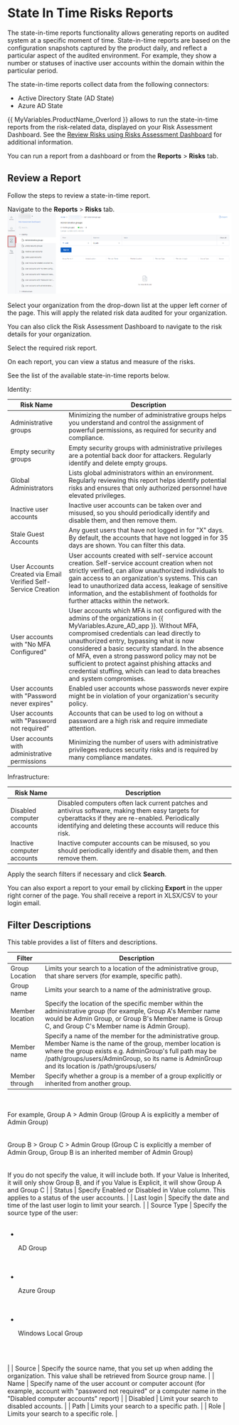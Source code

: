 # State In Time Risks Reports

The state-in-time reports functionality allows generating reports on audited system  at a specific moment of time. State-in-time reports are based on the configuration snapshots captured by the product daily, and reflect a particular aspect of the audited environment.
For example, they show a number or statuses of inactive user accounts within the domain within the particular period. 

The  state-in-time reports collect data  from the following connectors:

- Active Directory State (AD State)
- Azure AD State

{{ MyVariables.ProductName_Overlord }}
allows to run the state-in-time reports from the risk-related data, displayed on your Risk Assessment Dashboard. See the [Review Risks using Risks Assessment Dashboard](../RiskProfiles/RiskAssessmentDashboard.md)  for additional information. 

You can run a report from a dashboard or from the **Reports** &gt; **Risks** tab. 

## Review a Report

Follow the steps to review a state-in-time report. 

Navigate to the **Reports** &gt; **Risks** tab.![](../../../Resources/Images/1Secure/SITRisks.png)

Select your organization from the drop-down list at the upper left corner of the page. This will apply the related risk data audited for your organization. 

You can also click the Risk Assessment Dashboard to navigate to the risk details for your organization.  

Select the required risk report. 

On each report, you can view a status and measure of the risks. 

See the list of the available state-in-time reports below.

Identity: 

| Risk Name | Description |
| --- | --- |
| Administrative groups | Minimizing the number of administrative groups helps you understand and control the assignment of powerful permissions, as required for security and compliance. |
| Empty security groups | Empty security groups with administrative privileges are a potential back door for attackers. Regularly identify and delete empty groups. |
| Global Administrators | Lists global administrators within an environment. Regularly reviewing this report helps identify potential risks and ensures that only authorized personnel have elevated privileges. |
| Inactive user accounts | Inactive user accounts can be taken over and misused, so you should periodically identify and disable them, and then remove them. |
| Stale Guest Accounts | Any guest users that have not logged in for "X" days. By default, the accounts that have not logged in for 35 days are shown. You can filter this data. |
| User Accounts Created via Email Verified Self-Service Creation | User accounts created with self-service account creation. Self-service account creation when not strictly verified, can allow unauthorized individuals to gain access to an organization's systems. This can lead to unauthorized data access, leakage of sensitive information, and the establishment of footholds for further attacks within the network. |
| User accounts with "No MFA Configured" | User accounts which MFA is not configured with the admins of the organizations in {{ MyVariables.Azure_AD_app }}. Without MFA, compromised credentials can lead directly to unauthorized entry, bypassing what is now considered a basic security standard. In the absence of MFA, even a strong password policy may not be sufficient to protect against phishing attacks and credential stuffing, which can lead to data breaches and system compromises. |
| User accounts with "Password never expires" | Enabled user accounts whose passwords never expire might be in violation of your organization's security policy. |
| User accounts with "Password not required" | Accounts that can be used to log on without a password are a high risk and require immediate attention. |
| User accounts with administrative permissions | Minimizing the number of users with administrative privileges reduces security risks and is required by many compliance mandates. |

Infrastructure: 

| Risk Name | Description |
| --- | --- |
| Disabled computer accounts | Disabled computers often lack current patches and antivirus software, making them easy targets for cyberattacks if they are re-enabled. Periodically identifying and deleting these accounts will reduce this risk. |
| Inactive computer accounts | Inactive computer accounts can be misused, so you should periodically identify and disable them, and then remove them. |![](../../../Resources/Images/1Secure/SITRisksReport.png)

Apply the search filters if necessary and click **Search**. 

You can also export a report to your email by clicking **Export**  in the upper right corner of the page. You shall receive a report in XLSX/CSV to your login email. 

## Filter Descriptions

This table provides a list of filters and descriptions.

| Filter | Description |
| --- | --- |
| Group Location | Limits your search to a location of the administrative group, that share servers (for example, specific path). |
| Group name | Limits your search to a name of the administrative group. |
| Member location | Specify the location of the specific member within the administrative group (for example, Group A's Member name would be Admin Group, or Group B's Member name is Group C, and Group C's Member name is Admin Group). |
| Member name | Specify a name of the member for the administrative group.  Member Name is the name of the group, member location is where the group exists e.g. AdminGroup's full path may be /path/groups/users/AdminGroup, so its name is AdminGroup and its location is /path/groups/users/ |
| Member through | Specify whether a group is a member of a group explicitly or inherited from another group. <br>
<br>                        <br>For example, Group A &gt; Admin Group (Group A is explicitly a member of Admin Group)<br>
<br>                        <br>Group B &gt; Group C &gt; Admin Group (Group C is explicitly a member of Admin Group, Group B is an inherited member of Admin Group)<br>
<br>                        <br>If you do not specify the value, it will include both. If your Value is Inherited, it will only show Group B, and if you Value is Explicit, it will show Group A and Group C |
| Status | Specify Enabled or Disabled in Value column. This applies to a status of the user accounts. |
| Last login | Specify the date and time of the last user login to limit your search. |
| Source Type | Specify the source type of the user:<br><ul>
<br>                            <li>
<br>                                <p>AD Group</p>
<br>                            </li>
<br>                            <li>
<br>                                <p>Azure Group</p>
<br>                            </li>
<br>                            <li>
<br>                                <p>Windows Local Group</p>
<br>                            </li>
<br>                        </ul> |
| Source | Specify the source name, that you set up when adding the organization.  This value shall be retrieved from Source group name. |
| Name | Specify name of the user account or computer account (for example, account with "password not required" or a computer name in the "Disabled computer accounts" report) |
| Disabled | Limit your search to disabled accounts. |
| Path | Limits your search to a specific path. |
| Role | Limits your search to a specific role. |